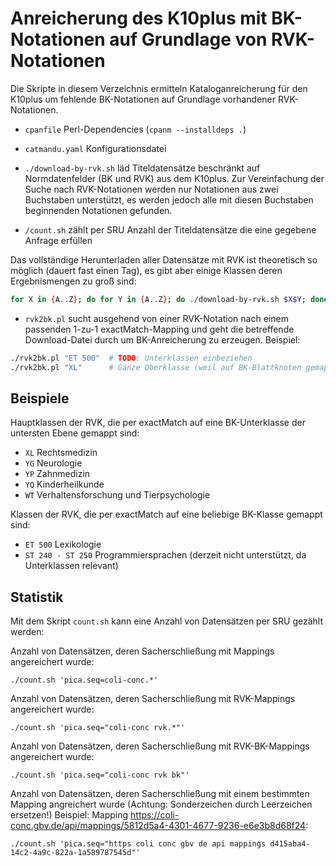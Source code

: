 # Anreicherung des K10plus mit BK-Notationen auf Grundlage von RVK-Notationen

Die Skripte in diesem Verzeichnis ermitteln Kataloganreicherung für den K10plus um fehlende BK-Notationen auf Grundlage vorhandener RVK-Notationen.

* `cpanfile` Perl-Dependencies (`cpanm --installdeps .`)

* `catmandu.yaml` Konfigurationsdatei

*  `./download-by-rvk.sh` läd Titeldatensätze beschränkt auf Normdatenfelder
   (BK und RVK) aus dem K10plus. Zur Vereinfachung der Suche nach RVK-Notationen
   werden nur Notationen aus zwei Buchstaben unterstützt, es werden jedoch alle
   mit diesen Buchstaben beginnenden Notationen gefunden.

* `/count.sh` zählt per SRU Anzahl der Titeldatensätze die eine gegebene Anfrage erfüllen

Das vollständige Herunterladen aller Datensätze mit RVK ist theoretisch so möglich (dauert fast einen
Tag), es gibt aber einige Klassen deren Ergebnismengen zu groß sind:

~~~bash
for X in {A..Z}; do for Y in {A..Z}; do ./download-by-rvk.sh $X$Y; done; done
~~~

* `rvk2bk.pl` sucht ausgehend von einer RVK-Notation nach einem passenden 1-zu-1 exactMatch-Mapping
  und geht die betreffende Download-Datei durch um BK-Anreicherung zu erzeugen. Beispiel:

~~~bash
./rvk2bk.pl "ET 500"  # TODO: Unterklassen einbeziehen
./rvk2bk.pl "XL"      # Ganze Oberklasse (weil auf BK-Blattknoten gemappt)
~~~

## Beispiele

Hauptklassen der RVK, die per exactMatch auf eine BK-Unterklasse der untersten Ebene gemappt sind:

* `XL` Rechtsmedizin
* `YG` Neurologie
* `YP` Zahnmedizin
* `YQ` Kinderheilkunde
* `WT` Verhaltensforschung und Tierpsychologie

Klassen der RVK, die per exactMatch auf eine beliebige BK-Klasse gemappt sind:

* `ET 500` Lexikologie
* `ST 240 - ST 250` Programmiersprachen (derzeit nicht unterstützt, da Unterklassen relevant)

## Statistik

Mit dem Skript `count.sh` kann eine Anzahl von Datensätzen per SRU gezählt werden:

Anzahl von Datensätzen, deren Sacherschließung mit Mappings angereichert wurde:

    ./count.sh 'pica.seq=coli-conc.*'

Anzahl von Datensätzen, deren Sacherschließung mit RVK-Mappings angereichert wurde:

    ./count.sh 'pica.seq="coli-conc rvk.*"'

Anzahl von Datensätzen, deren Sacherschließung mit RVK-BK-Mappings angereichert wurde:

    ./count.sh 'pica.seq="coli-conc rvk bk"'

Anzahl von Datensätzen, deren Sacherschließung mit einem bestimmten Mapping angreichert wurde
(Achtung: Sonderzeichen durch Leerzeichen ersetzen!)
Beispiel: Mapping <https://coli-conc.gbv.de/api/mappings/5812d5a4-4301-4677-9236-e6e3b8d68f24>:

    ./count.sh 'pica.seq="https coli conc gbv de api mappings d415aba4-14c2-4a9c-822a-1a589787545d"'

